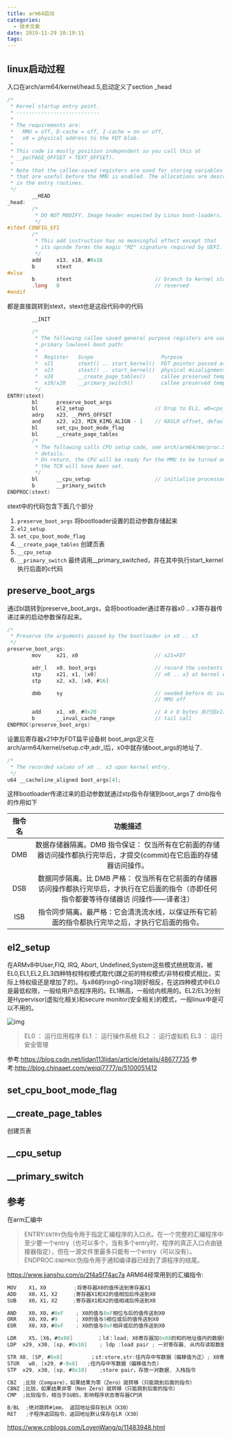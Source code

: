 ```yaml
---
title: arm64启动
categories:
  - 技术文章
date: 2019-11-29 10:19:11
tags:
---
```


## linux启动过程
入口在arch/arm64/kernel/head.S,启动定义了section _head
```c
/*
 * Kernel startup entry point.
 * ---------------------------
 *
 * The requirements are:
 *   MMU = off, D-cache = off, I-cache = on or off,
 *   x0 = physical address to the FDT blob.
 *
 * This code is mostly position independent so you call this at
 * __pa(PAGE_OFFSET + TEXT_OFFSET).
 *
 * Note that the callee-saved registers are used for storing variables
 * that are useful before the MMU is enabled. The allocations are described
 * in the entry routines.
 */
        __HEAD
_head:
        /*
         * DO NOT MODIFY. Image header expected by Linux boot-loaders.
         */
#ifdef CONFIG_EFI
        /*
         * This add instruction has no meaningful effect except that
         * its opcode forms the magic "MZ" signature required by UEFI.
         */
        add     x13, x18, #0x16
        b       stext
#else
        b       stext                           // branch to kernel start, magic
        .long   0                               // reserved
#endif
```
都是直接跳转到stext，stext也是这段代码中的代码
```c
        __INIT

        /*
         * The following callee saved general purpose registers are used on the
         * primary lowlevel boot path:
         *
         *  Register   Scope                      Purpose
         *  x21        stext() .. start_kernel()  FDT pointer passed at boot in x0
         *  x23        stext() .. start_kernel()  physical misalignment/KASLR offset
         *  x28        __create_page_tables()     callee preserved temp register
         *  x19/x20    __primary_switch()         callee preserved temp registers
         */
ENTRY(stext)
        bl      preserve_boot_args
        bl      el2_setup                       // Drop to EL1, w0=cpu_boot_mode
        adrp    x23, __PHYS_OFFSET
        and     x23, x23, MIN_KIMG_ALIGN - 1    // KASLR offset, defaults to 0
        bl      set_cpu_boot_mode_flag
        bl      __create_page_tables
        /*
         * The following calls CPU setup code, see arch/arm64/mm/proc.S for
         * details.
         * On return, the CPU will be ready for the MMU to be turned on and
         * the TCR will have been set.
         */
        bl      __cpu_setup                     // initialise processor
        b       __primary_switch
ENDPROC(stext)
```
stext中的代码包含下面几个部分
1. `preserve_boot_args`
  将bootloader设置的启动参数存储起来
2. `el2_setup`
3. `set_cpu_boot_mode_flag`
4. `__create_page_tables`
  创建页表
5. `__cpu_setup`
6. `__primary_switch`
  最终调用__primary_switched，并在其中执行start_kernel执行后面的c代码

## preserve_boot_args
通过bl跳转到preserve_boot_args，会将bootloader通过寄存器x0 .. x3寄存器传递过来的启动参数保存起来。
```c
/*      
 * Preserve the arguments passed by the bootloader in x0 .. x3
 */     
preserve_boot_args: 
        mov     x21, x0                         // x21=FDT

        adr_l   x0, boot_args                   // record the contents of
        stp     x21, x1, [x0]                   // x0 .. x3 at kernel entry
        stp     x2, x3, [x0, #16]

        dmb     sy                              // needed before dc ivac with
                                                // MMU off

        add     x1, x0, #0x20                   // 4 x 8 bytes 执行后x1是boot_args数组的最后一个元素的地址
        b       __inval_cache_range             // tail call
ENDPROC(preserve_boot_args)

```
设置后寄存器x21中为FDT扁平设备树
boot_args定义在arch/arm64/kernel/setup.c中,adr_l后，x0中就存储boot_args的地址了.
```c
/*
 * The recorded values of x0 .. x3 upon kernel entry.
 */
u64 __cacheline_aligned boot_args[4];
```
这样bootloader传递过来的启动参数就通过stp指令存储到boot_args了
dmb指令的作用如下

| 指令名 | 功能描述 |
|:---:|:---:|
|DMB | 数据存储器隔离。DMB 指令保证： 仅当所有在它前面的存储器访问操作都执行完毕后，才提交(commit)在它后面的存储器访问操作。|
|DSB | 数据同步隔离。比 DMB 严格： 仅当所有在它前面的存储器访问操作都执行完毕后，才执行在它后面的指令（亦即任何指令都要等待存储器访 问操作——译者注）|
|ISB | 指令同步隔离。最严格：它会清洗流水线，以保证所有它前面的指令都执行完毕之后，才执行它后面的指令。|

## el2_setup
在ARMv8中User,FIQ, IRQ, Abort, Undefined,System这些模式统统取消，被EL0,EL1,EL2,EL3四种特权特权模式取代(跟之前的特权模式/非特权模式相比，实际上特权级还是增加了的)。与x86的ring0-ring3刚好相反，在这四种模式中EL0是最低权限，一般给用户态程序用的。EL1稍高，一般给内核用的。EL2/EL3分别是Hypervisor(虚拟化相关)和secure monitor(安全相关)的模式，一般linux中是可以不用的。

![img](http://bimg.chinaaet.com/weiqi7777/blog/20170408/636272810004878729257270.png)
> EL0 ：  运行应用程序
> EL1 ：  运行操作系统
> EL2 ：  运行虚拟机
> EL3 ：  运行安全管理

参考:https://blog.csdn.net/lidan113lidan/article/details/48677735
参考:http://blog.chinaaet.com/weiqi7777/p/5100051412

## set_cpu_boot_mode_flag

## __create_page_tables
创建页表

## __cpu_setup

## __primary_switch


## 参考
在arm汇编中
> ENTRY:`ENTRY`伪指令用于指定汇编程序的入口点。在一个完整的汇编程序中至少要一个entry（也可以多个，当有多个entry时，程序的真正入口点由链接器指定），但在一源文件里最多只能有一个entry（可以没有）。
> ENDPROC:`ENDPROC`伪指令用于通知编译器已经到了源程序的结尾。

https://www.jianshu.com/p/2f4a5f74ac7a
ARM64经常用到的汇编指令:
```c
MOV    X1，X0         ;将寄存器X0的值传送到寄存器X1
ADD    X0，X1，X2     ;寄存器X1和X2的值相加后传送到X0
SUB    X0，X1，X2     ;寄存器X1和X2的值相减后传送到X0

AND    X0，X0，#0xF    ; X0的值与0xF相位与后的值传送到X0
ORR    X0，X0，#9      ; X0的值与9相位或后的值传送到X0
EOR    X0，X0，#0xF    ; X0的值与0xF相异或后的值传送到X0

LDR    X5，[X6，#0x08]        ；ld：load; X6寄存器加0x08的和的地址值内的数据传送到X5
LDP  x29, x30, [sp, #0x10]    ; ldp :load pair ; 一对寄存器, 从内存读取数据到寄存器

STR X0, [SP, #0x8]         ；st:store,str:往内存中写数据（偏移值为正）; X0寄存器的数据传送到SP+0x8地址值指向的存储空间
STUR   w0, [x29, #-0x8]   ;往内存中写数据（偏移值为负）
STP  x29, x30, [sp, #0x10]    ;store pair，存放一对数据, 入栈指令

CBZ  ;比较（Compare），如果结果为零（Zero）就转移（只能跳到后面的指令）
CBNZ ;比较，如果结果非零（Non Zero）就转移（只能跳到后面的指令）
CMP  ;比较指令，相当于SUBS，影响程序状态寄存器CPSR 

B/BL  ;绝对跳转#imm， 返回地址保存到LR（X30）
RET   ;子程序返回指令，返回地址默认保存在LR（X30）
```

https://www.cnblogs.com/LoyenWang/p/11483948.html
